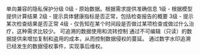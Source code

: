 单向兼容的隐私保护分级
0级 - 原始数据。根据需求提供准确信息
1级 - 根据模型提供计算结果
2级 - 提示具体健康指标是否正常，包括检查报告的概要
3级 - 提示某次检查结果是否正常
4级 - 仅告知在某个时间段是否做过某项检查或做过什么治疗，这种需求比较少。
可追溯的数据使用和流转控制
通过不可编辑（只读）的数据提供来增加复制和盗用的成本，从而控制数据侵权的蔓延。
通过数字水印追溯已经发生的数据侵权事件，实现事后维权。

